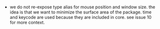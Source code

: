 - we do not re-expose type alias for mouse position and window size. the idea
    is that we want to minimize the surface area of the package. time and
    keycode are used because they are included in core. see issue 10 for more
    context.
